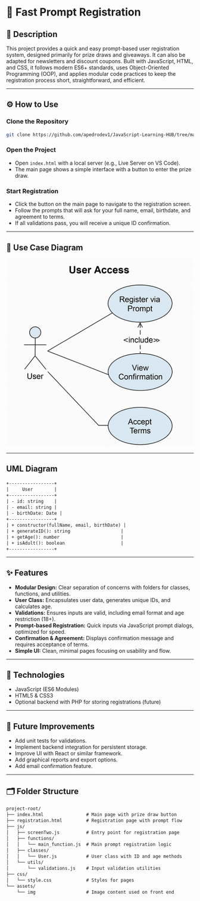 # 🚀 Fast Prompt Registration

## 📝 Description

This project provides a quick and easy prompt-based user registration system, designed primarily for prize draws and giveaways. It can also be adapted for newsletters and discount coupons. Built with JavaScript, HTML, and CSS, it follows modern ES6+ standards, uses Object-Oriented Programming (OOP), and applies modular code practices to keep the registration process short, straightforward, and efficient.

---

## ⚙️ How to Use

### Clone the Repository

```bash
git clone https://github.com/apedrodev1/JavaScript-Learning-HUB/tree/main/Fast%20Prompt%20Registration
```

### Open the Project

- Open `index.html` with a local server (e.g., Live Server on VS Code).
- The main page shows a simple interface with a button to enter the prize draw.

### Start Registration

- Click the button on the main page to navigate to the registration screen.
- Follow the prompts that will ask for your full name, email, birthdate, and agreement to terms.
- If all validations pass, you will receive a unique ID confirmation.

---

## 🧩 Use Case Diagram

![Use Case Diagram](./assets/img/User%20Access%20Use%20Case%20Diagram.png)

---

## UML Diagram

```
+-----------------+
|     User        |
+-----------------+
| - id: string    |
| - email: string |
| - birthDate: Date |
+-----------------+
| + constructor(fullName, email, birthDate) |
| + generateID(): string                   |
| + getAge(): number                       |
| + isAdult(): boolean                     |
+-----------------+

```
---


## ✨ Features

- **Modular Design:** Clear separation of concerns with folders for classes, functions, and utilities.
- **User Class:** Encapsulates user data, generates unique IDs, and calculates age.
- **Validations:** Ensures inputs are valid, including email format and age restriction (18+).
- **Prompt-based Registration:** Quick inputs via JavaScript prompt dialogs, optimized for speed.
- **Confirmation & Agreement:** Displays confirmation message and requires acceptance of terms.
- **Simple UI:** Clean, minimal pages focusing on usability and flow.

---

## 🔧 Technologies

- JavaScript (ES6 Modules)
- HTML5 & CSS3
- Optional backend with PHP for storing registrations (future)

---

## 🔮 Future Improvements

- Add unit tests for validations.
- Implement backend integration for persistent storage.
- Improve UI with React or similar framework.
- Add graphical reports and export options.
- Add email confirmation feature.

---

## 🗂️ Folder Structure

```
project-root/
├── index.html                # Main page with prize draw button
├── registration.html         # Registration page with prompt flow
├── js/
│   ├── screenTwo.js          # Entry point for registration page
│   ├── functions/
│   │   └── main_function.js  # Main prompt registration logic
│   ├── classes/
│   │   └── User.js           # User class with ID and age methods
│   └── utils/
│       └── validations.js    # Input validation utilities
├── css/
│   └── style.css             # Styles for pages
└── assets/
    └── img                   # Image content used on front end


```
